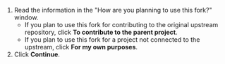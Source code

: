1. Read the information in the "How are you planning to use this fork?" window. 
   - If you plan to use this fork for contributing to the original upstream repository, click **To contribute to the parent project**.
   - If you plan to use this fork for a project not connected to the upstream, click **For my own purposes**.
1. Click **Continue**.